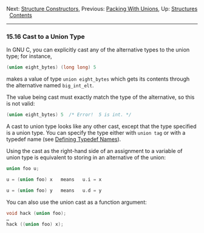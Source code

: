 Next: [Structure Constructors](Structure-Constructors.md), Previous:
[Packing With Unions](Packing-With-Unions.md), Up:
[Structures](Structures.md)  
[Contents](index.md#SEC_Contents "Table of contents")  

------------------------------------------------------------------------


### 15.16 Cast to a Union Type 


In GNU C, you can explicitly cast any of the alternative types to the
union type; for instance,

``` C
(union eight_bytes) (long long) 5
```

makes a value of type `union eight_bytes` which gets its contents
through the alternative named `big_int_elt`.

The value being cast must exactly match the type of the alternative, so
this is not valid:

``` C
(union eight_bytes) 5  /* Error!  5 is int. */
```

A cast to union type looks like any other cast, except that the type
specified is a union type. You can specify the type either with
`union tag` or with a typedef name (see [Defining Typedef
Names](Defining-Typedef-Names.md)).

Using the cast as the right-hand side of an assignment to a variable of
union type is equivalent to storing in an alternative of the union:

``` C
union foo u;

u = (union foo) x   means   u.i = x

u = (union foo) y   means   u.d = y
```

You can also use the union cast as a function argument:

``` C
void hack (union foo);
…
hack ((union foo) x);
```
